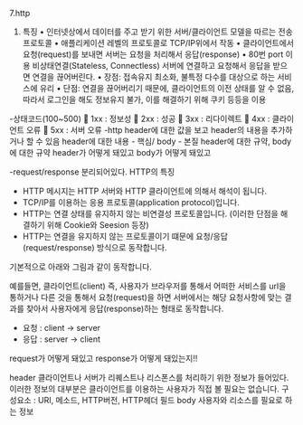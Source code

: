 7.http
1. 특징
•	인터넷상에서 데이터를 주고 받기 위한 서버/클라이언트 모델을 따르는 전송 프로토콜
•	애플리케이션 레벨의 프로토콜로 TCP/IP위에서 작동
•	클라이언트에서 요청(request)를 보내면 서버는 요청을 처리해서 응답(response)
•	80번 port 이용
비상태연결(Stateless, Connectless)
서버에 연결하고 요청해서 응답을 받으면 연결을 끊어버린다.
•	장점: 접속유지 최소화, 불특정 다수를 대상으로 하는 서비스에 유리
•	단점: 연결을 끊어버리기 때문에, 클라이언트의 이전 상태를 알 수 없음, 따라서 로그인을 해도 정보유지 불가, 이를 해결하기 위해 쿠키 등등을 이용

-상태코드(100~500)
	1xx : 정보성
	2xx : 성공
	3xx : 리다이렉트
	4xx : 클라이언트 오류
	5xx : 서버 오류
-http header에 대한 값을 보고 header의 내용을 추가하거나 할 수 있음
header에 대한 내용 - 핵심/ body - 본질
header에 대한 규약, body에 대한 규약
header가 어떻게 돼있고 body가 어떻게 돼있고

-request/response 분리되어있다. 
HTTP의 특징
- HTTP 메시지는 HTTP 서버와 HTTP 클라이언트에 의해서 해석이 됩니다.
- TCP/IP를 이용하는 응용 프로토콜(application protocol)입니다.
- HTTP는 연결 상태를 유지하지 않는 비연결성 프로토콜입니다. (이러한 단점을 해결하기 위해 Cookie와 Seesion 등장)
- HTTP는 연결을 유지하지 않는 프로토콜이기 떄문에 요청/응답(request/response) 방식으로 동작합니다.

기본적으로 아래와 그림과 같이 동작합니다.

 

예를들면, 클라이언트(client) 즉, 사용자가 브라우저를 통해서 어떠한 서비스를 url을 통하거나 다른 것을 통해서 요청(request)을 하면 서버에서는 해당 요청사항에 맞는 결과를 찾아서 사용자에게 응답(response)하는 형태로 동작합니다.

- 요청 : client -> server
- 응답 : server -> client


request가 어떻게 돼있고 response가 어떻게 돼있는지!!

header
클라이언트나 서버가 리퀘스트나 리스폰스를 처리하기 위한 정보가 들어있다. 
이러한 정보의 대부분은 클라이언트를 이용하는 사용자가 직접 볼 필요는 없습니다.
구성요소 : URI, 메소드, HTTP버전, HTTP헤더 필드
body
사용자와 리소스를 필요로 하는 정보
